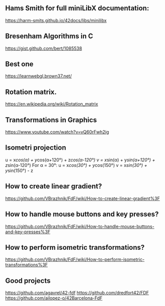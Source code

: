 ## Hams Smith for full miniLibX documentation:
https://harm-smits.github.io/42docs/libs/minilibx

## Bresenham Algorithms in C
https://gist.github.com/bert/1085538

## Best one
https://learnwebgl.brown37.net/

## Rotation matrix.
https://en.wikipedia.org/wiki/Rotation_matrix

## Transformations in Graphics
https://www.youtube.com/watch?v=vQ60rFwh2ig

## Isometri projection
u = x*cos(α) + y*cos(α+120°) + z*cos(α-120°)
v = x*sin(α) + y*sin(α+120°) + z*sin(α-120°)
For α = 30°:
u = x*cos(30°) + y*cos(150°)
v = x*sin(30°) + y*sin(150°) - z

## How to create linear gradient?
https://github.com/VBrazhnik/FdF/wiki/How-to-create-linear-gradient%3F

## How to handle mouse buttons and key presses?
https://github.com/VBrazhnik/FdF/wiki/How-to-handle-mouse-buttons-and-key-presses%3F

## How to perform isometric transformations?
https://github.com/VBrazhnik/FdF/wiki/How-to-perform-isometric-transformations%3F

## Good projects
https://github.com/agavrel/42-fdf
https://github.com/dredfort42/FDF
https://github.com/ailopez-o/42Barcelona-FdF
